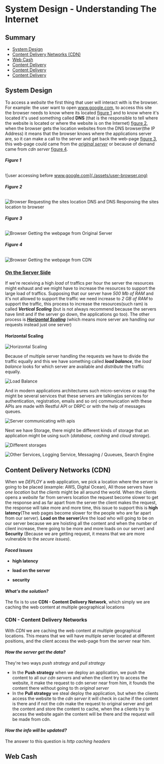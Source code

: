 # System Design - Understanding The Internet

## Summary

- [System Design](#system-design)
- [Content Delivery Networks (CDN)](#content-delivery-networks-(cdn))
- [Web Cash](#web-cash)
- [Content Delivery](#figure-4)
- [Content Delivery](#)
- [Content Delivery](#)

## **System Design**

To access a *website* the first thing that user will interact with is the browser. For example: the user want to open www.google.com, to access this site the browser needs to know where its located [figure 1](#figure-1) and to know where it's located it's used something called **DNS** (that is the responsible to tell where the website is located or where the website is on the Internet) [figure 2](#figure-2), when the browser gets the location websites from the DNS browser(the IP Address) it means that the browser knows where the applications server are, so it can make a call to the server and get back the web-page [figure 3](#figure-3), this web-page could came from the [*original server*](#server) or because of demand came from *cdn server* [figure 4](#figure-4).

###### **Figure 1**

![user accessing before www.google.com](./assets/user-browser.png)

###### **Figure 2**

![Browser Requesting the sites location DNS and DNS Responsing the sites location to browser](./assets/browser-requesting-for-sites-location.png)

###### **Figure 3**

![Browser Getting the webpage from Original Server](./assets/browser-after-dns.png)

###### **Figure 4**

![Browser Getting the webpage from CDN](./assets/browser-dns-server-or-cdn.png)

### [On the Server Side](#server)

If we're receiving a high *load* of traffics per hour the server the resources might exhaust and we might have to increase the resources to support the large load of traffics. Supposing that our server have *500 Mb of RAM* and it's not allowed to support the traffic we need increase to *2 GB of RAM* to support the traffic, this process to increase the resources(such ram) is called _**Vertical Scaling**_ (but is not always recommend because the servers have limit and if the server go down, the applications go too). The other process is [_**Horizontal Scaling**_](#horizontal-scaling) (which means more server are handling our requests instead just one server)

#### Horizontal Scaling

![Horizontal Scaling](./assets/horizontal-scaling.png)

Because of multiple server handling the requests we have to divide the traffic equally and this we have something called _**load balance**_, the *load balance* looks for which server are available and *distribute* the traffic equally.

![Load Balance](./assets/load-balance.png)

And in modern applications architectures such micro-services or soap the might be several services that these servers are talking(as services for authentication, registration, emails and so on) communication with these APIs are made with Restful API or DRPC or with the help of messages queues.

![Server communicating with apis](./assets/servers-comunicating-with-apis.png)

Next we have Storage, there might be different kinds of storage that an application might be using such (*database, cashing* and *cloud storage*).

![Different storages](./assets/storages.png)

![Other Services, Logging Service, Messaging / Quueues, Search Engine](./assets/others.png)

## **Content Delivery Networks (CDN)**

When we *DEPLOY* a web application, we pick a location where the server is going to be placed (example: AWS, Digital Ocean), All those servers have *one location* but the *clients* might be all around the world. When the clients opens a *website* far from servers location the request become slower to get the response and as far apart from the server the client makes the request, the response will take more and more time, this issue to support this is **high latency**(The web pages become slower for the people who are far apart from our server). **Load on the server**(Are the load who will going to be on our server because we are hoisting all the content and when the number of client increase, there going to be more and more loads on our server) and **Security** (Because we are getting request, it means that we are more vulnerable to the *secure issues*).

#### *Faced Issues*

- **high latency**

- **load on the server**
- **security**

#### *What's the solution?*

The fix is to use **CDN - Content Delivery Network**, which simply we are caching the web content at multiple geographical locations

### CDN - Content Delivery Networks

With *CDN* we are caching the web content at multiple geographical locations. This means that we will have multiple server located at different positions, and the client access the web-page from the server near him. 

#### *How the server get the data?*

They're two ways *push strategy* and *pull strategy* 

- In the **Push strategy** when we deploy an application, we push the content to all our *cdn servers* and when the client try to access the website, it make the request to cdn server near from him, it founds the content there without going to th *original server*
- In the **Pull strategy** we steal deploy the application, but when the clients access the website to the *cdn server* it will check in cache if the content is there and if not the cdn make the request to original server and get the content and store the content to cache, when the a clients try to access the website again the content will be there and the request will be made from cdn.

#### *How the info will be updated?*

The answer to this question is *http caching headers*

## **Web Cash**

